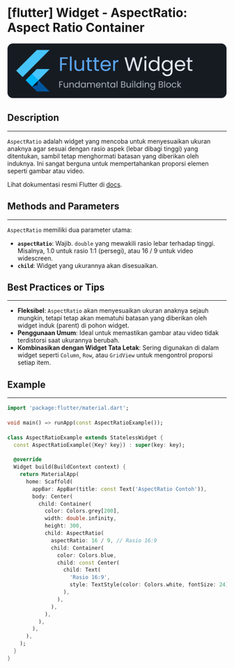 # [flutter] Widget - AspectRatio: Aspect Ratio Container

![widget](https://raw.githubusercontent.com/oujisan/OuVault/main/img/flutter-widget.png)

## Description
---
`AspectRatio` adalah widget yang mencoba untuk menyesuaikan ukuran anaknya agar sesuai dengan rasio aspek (lebar dibagi tinggi) yang ditentukan, sambil tetap menghormati batasan yang diberikan oleh induknya. Ini sangat berguna untuk mempertahankan proporsi elemen seperti gambar atau video.

Lihat dokumentasi resmi Flutter di [docs](https://api.flutter.dev/flutter/widgets/AspectRatio-class.html).

## Methods and Parameters
---
`AspectRatio` memiliki dua parameter utama:
* **`aspectRatio`**: Wajib. `double` yang mewakili rasio lebar terhadap tinggi. Misalnya, 1.0 untuk rasio 1:1 (persegi), atau 16 / 9 untuk video widescreen.
* **`child`**: Widget yang ukurannya akan disesuaikan.

## Best Practices or Tips
---
* **Fleksibel**: `AspectRatio` akan menyesuaikan ukuran anaknya sejauh mungkin, tetapi tetap akan mematuhi batasan yang diberikan oleh widget induk (parent) di pohon widget.
* **Penggunaan Umum**: Ideal untuk memastikan gambar atau video tidak terdistorsi saat ukurannya berubah.
* **Kombinasikan dengan Widget Tata Letak**: Sering digunakan di dalam widget seperti `Column`, `Row`, atau `GridView` untuk mengontrol proporsi setiap item.

## Example
---
```dart
import 'package:flutter/material.dart';

void main() => runApp(const AspectRatioExample());

class AspectRatioExample extends StatelessWidget {
  const AspectRatioExample({Key? key}) : super(key: key);

  @override
  Widget build(BuildContext context) {
    return MaterialApp(
      home: Scaffold(
        appBar: AppBar(title: const Text('AspectRatio Contoh')),
        body: Center(
          child: Container(
            color: Colors.grey[200],
            width: double.infinity,
            height: 300,
            child: AspectRatio(
              aspectRatio: 16 / 9, // Rasio 16:9
              child: Container(
                color: Colors.blue,
                child: const Center(
                  child: Text(
                    'Rasio 16:9',
                    style: TextStyle(color: Colors.white, fontSize: 24),
                  ),
                ),
              ),
            ),
          ),
        ),
      ),
    );
  }
}
